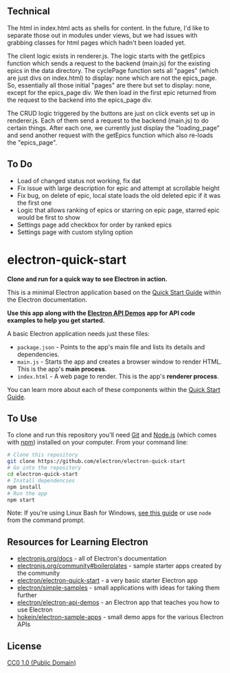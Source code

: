 ## Technical

The html in index.html acts as shells for content. In the future, I'd like to separate those out in modules under views, but we had issues with grabbing classes for html pages which hadn't been loaded yet.

The client logic exists in renderer.js. The logic starts with the getEpics function which sends a request to the backend (main.js) for the existing epics in the data directory. The cyclePage function sets all "pages" (which are just divs on index.html) to display: none which are not the epics_page. So, essentially all those initial "pages" are there but set to display: none, except for the epics_page div. We then load in the first epic returned from the request to the backend into the epics_page div.

The CRUD logic triggered by the buttons are just on click events set up in renderer.js. Each of them send a request to the backend (main.js) to do certain things. After each one, we currently just display the "loading_page" and send another request with the getEpics function which also re-loads the "epics_page".



## To Do
- Load of changed status not working, fix dat
- Fix issue with large description for epic and attempt at scrollable height
- Fix bug, on delete of epic, local state loads the old deleted epic if it was the first one
- Logic that allows ranking of epics or starring on epic page, starred epic would be first to show
- Settings page add checkbox for order by ranked epics
- Settings page with custom styling option





# electron-quick-start

**Clone and run for a quick way to see Electron in action.**

This is a minimal Electron application based on the [Quick Start Guide](https://electronjs.org/docs/tutorial/quick-start) within the Electron documentation.

**Use this app along with the [Electron API Demos](https://electronjs.org/#get-started) app for API code examples to help you get started.**

A basic Electron application needs just these files:

- `package.json` - Points to the app's main file and lists its details and dependencies.
- `main.js` - Starts the app and creates a browser window to render HTML. This is the app's **main process**.
- `index.html` - A web page to render. This is the app's **renderer process**.

You can learn more about each of these components within the [Quick Start Guide](https://electronjs.org/docs/tutorial/quick-start).

## To Use

To clone and run this repository you'll need [Git](https://git-scm.com) and [Node.js](https://nodejs.org/en/download/) (which comes with [npm](http://npmjs.com)) installed on your computer. From your command line:

```bash
# Clone this repository
git clone https://github.com/electron/electron-quick-start
# Go into the repository
cd electron-quick-start
# Install dependencies
npm install
# Run the app
npm start
```

Note: If you're using Linux Bash for Windows, [see this guide](https://www.howtogeek.com/261575/how-to-run-graphical-linux-desktop-applications-from-windows-10s-bash-shell/) or use `node` from the command prompt.

## Resources for Learning Electron

- [electronjs.org/docs](https://electronjs.org/docs) - all of Electron's documentation
- [electronjs.org/community#boilerplates](https://electronjs.org/community#boilerplates) - sample starter apps created by the community
- [electron/electron-quick-start](https://github.com/electron/electron-quick-start) - a very basic starter Electron app
- [electron/simple-samples](https://github.com/electron/simple-samples) - small applications with ideas for taking them further
- [electron/electron-api-demos](https://github.com/electron/electron-api-demos) - an Electron app that teaches you how to use Electron
- [hokein/electron-sample-apps](https://github.com/hokein/electron-sample-apps) - small demo apps for the various Electron APIs

## License

[CC0 1.0 (Public Domain)](LICENSE.md)
